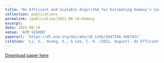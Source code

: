 ```yaml
---
title: "An Efficient and Scalable Algorithm for Estimating Kemeny's Constant of a Markov Chain on Large Graphs"
collection: publications
permalink: /publication/2021-08-14-Kemeny
excerpt:
date: 2021-08-14
venue: 'ACM SIGKDD'
paperurl: 'https://dl.acm.org/doi/abs/10.1145/3447548.3467431'
citation: 'Li, S., Huang, X., & Lee, C. H. (2021, August). An Efficient and Scalable Algorithm for Estimating Kemeny's Constant of a Markov Chain on Large Graphs. In Proceedings of the 27th ACM SIGKDD Conference on Knowledge Discovery & Data Mining (pp. 964-974).'
---
```

<!-- This paper is about the number 3. The number 4 is left for future work. -->

[Download paper here](https://dl.acm.org/doi/abs/10.1145/3447548.3467431)

<!-- Recommended citation: Your Name, You. (2015). "Paper Title Number 3." <i>Journal 1</i>. 1(3). -->
